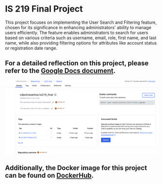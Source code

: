 # IS 219 Final Project

This project focuses on implementing the User Search and Filtering feature, chosen for its significance in enhancing administrators' ability to manage users efficiently. The feature enables administrators to search for users based on various criteria such as username, email, role, first name, and last name, while also providing filtering options for attributes like account status or registration date range.

## For a detailed reflection on this project, please refer to the [Google Docs document](https://docs.google.com/document/d/1J2rbhe6WTmDg4jEFHYR0Mujm10WullZcb1ZXd8J5V44/edit).

![DockerHub Image](docker.png)

## Additionally, the Docker image for this project can be found on [DockerHub](https://hub.docker.com/repository/docker/cdasilvasantos/is219_final/general).